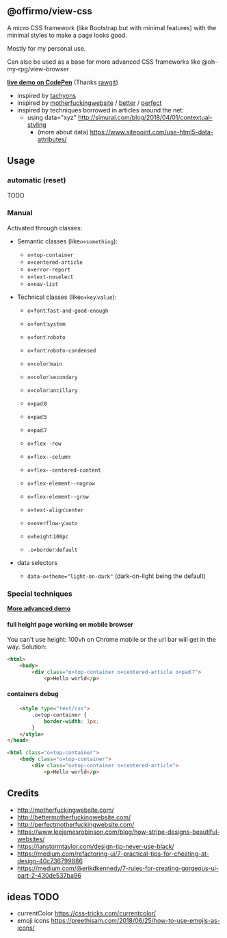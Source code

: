 ## @offirmo/view-css

A micro CSS framework (like Bootstrap but with minimal features)
with the minimal styles to make a page looks good.

Mostly for my personal use.

Can also be used as a base for more advanced CSS frameworks like @oh-my-rpg/view-browser

**[live demo on CodePen](https://codepen.io/Offirmo/pen/qYYWVy)** (Thanks [rawgit](https://rawgit.com/))

* inspired by [tachyons](https://tachyons.io/)
* inspired by [motherfuckingwebsite](http://motherfuckingwebsite.com/) / [better](http://bettermotherfuckingwebsite.com/) / [perfect](http://perfectmotherfuckingwebsite.com/)
* inspired by techniques borrowed in articles around the net:
  * using data="xyz" http://simurai.com/blog/2018/04/01/contextual-styling
    * (more about data) https://www.sitepoint.com/use-html5-data-attributes/


## Usage

### automatic (reset)
TODO

### Manual
Activated through classes:

* Semantic classes (like`o⋄something`):
  * `o⋄top-container`
  * `o⋄centered-article`
  * `o⋄error-report`
  * `o⋄text-noselect`
  * `o⋄nav-list`
  
* Technical classes (like`o⋄key⁚value`):
  * `o⋄font⁚fast-and-good-enough`
  * `o⋄font⁚system`
  * `o⋄font⁚roboto`
  * `o⋄font⁚roboto-condensed`
  
  * `o⋄color⁚main`
  * `o⋄color⁚secondary`
  * `o⋄color⁚ancillary`
  
  * `o⋄pad⁚0`
  * `o⋄pad⁚5`
  * `o⋄pad⁚7`
  
  * `o⋄flex--row`
  * `o⋄flex--column`
  * `o⋄flex--centered-content`
  * `o⋄flex-element--nogrow`
  * `o⋄flex-element--grow`
  
  * `o⋄text-align⁚center`
  * `o⋄overflow-y⁚auto`
  * `o⋄height⁚100pc`
  
  * `.o⋄border⁚default`
  
* data selectors
  * `data-o⋄theme="light-on-dark"` (dark-on-light being the default)


### Special techniques

**[More advanced demo](https://codepen.io/Offirmo/pen/zjavzJ)**

#### full height page working on mobile browser
You can't use height: 100vh on Chrome mobile or the url bar will get in the way. Solution:
```html
<html>
	<body>
		<div class="o⋄top-container o⋄centered-article o⋄pad⁚7">
			<p>Hello world</p>
```

#### containers debug
```html
	<style type="text/css">
		.o⋄top-container {
			border-width: 1px;
		}
	</style>
</head>

<html class="o⋄top-container">
	<body class="o⋄top-container">
		<div class="o⋄top-container o⋄centered-article">
			<p>Hello world</p>
```


## Credits
* http://motherfuckingwebsite.com/
* http://bettermotherfuckingwebsite.com/
* http://perfectmotherfuckingwebsite.com/
* https://www.leejamesrobinson.com/blog/how-stripe-designs-beautiful-websites/
* https://ianstormtaylor.com/design-tip-never-use-black/
* https://medium.com/refactoring-ui/7-practical-tips-for-cheating-at-design-40c736799886
* https://medium.com/@erikdkennedy/7-rules-for-creating-gorgeous-ui-part-2-430de537ba96


## ideas TODO
* currentColor https://css-tricks.com/currentcolor/
* emoji icons https://preethisam.com/2018/06/25/how-to-use-emojis-as-icons/
